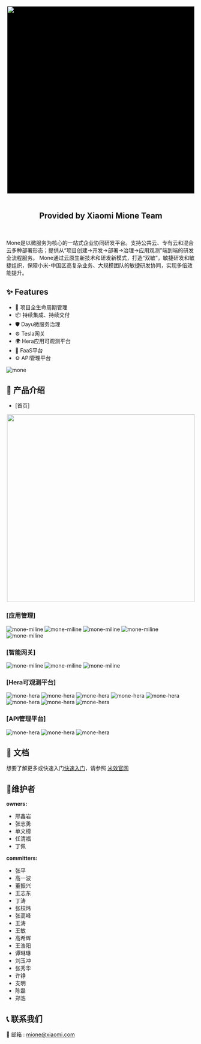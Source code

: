 <div align='center'>
    <a href="https://github.com/XiaoMi/mone">
      <img width="500" style='background:black' src="https://img.youpin.mi-img.com/middlewareGroup/1bd0957f930473e6449e3c34d52df98a.png">
    </a>
</div>
<div align='center'>
<br>
<h2 align='center' >Provided by Xiaomi Mione Team </h2>
<br>
</div>

  Mone是以微服务为核心的一站式企业协同研发平台。支持公共云、专有云和混合云多种部署形态；提供从“项目创建->开发->部署->治理->应用观测”端到端的研发全流程服务。
  Mone通过云原生新技术和研发新模式，打造“双敏”，敏捷研发和敏捷组织，保障小米-中国区高复杂业务、大规模团队的敏捷研发协同，实现多倍效能提升。


## ✨ Features
- 🌈 项目全生命周期管理
- 📦 持续集成、持续交付
- 🛡 Dayu微服务治理
- ⚙️ Tesla网关
- 🌍 Hera应用可观测平台
- 🎨 FaaS平台
- ⚙️ API管理平台

![mone](readme/image/mione产品架构.png)



## 🔗 产品介绍

- [首页]

<div align='center'>
  <a href="https://github.com/XiaoMi/mone">
    <img width=500" src="https://img.youpin.mi-img.com/middlewareGroup/79896da74b1a269a3a88455ab0439103.png?w=1306&h=851">
  </a>
</div>

### [应用管理]
![mone-miline](readme/image/miline01.png)
![mone-miline](readme/image/miline02.png)
![mone-miline](readme/image/miline03.png)
![mone-miline](readme/image/miline05.png)
![mone-miline](readme/image/miline04.png)

### [智能网关]
![mone-miline](readme/image/gw01.png)
![mone-miline](readme/image/gw02.png)
![mone-miline](readme/image/gw04.png)

### [Hera可观测平台]
![mone-hera](readme/image/hera01.jpeg)
![mone-hera](readme/image/hera02.png)
![mone-hera](readme/image/hera03.png)
![mone-hera](readme/image/hera04.png)
![mone-hera](readme/image/hera05.png)
![mone-hera](readme/image/hera06.png)
![mone-hera](readme/image/hera07.png)
![mone-hera](readme/image/hera08.png)

### [API管理平台]
![mone-hera](readme/image/miapi01.png)
![mone-hera](readme/image/miapi02.png)
![mone-hera](readme/image/miapi03.png)



## 📃 文档

 想要了解更多或快速入门[快速入门](http://mone.xiaomiyoupin.com/#/doc/1)，请参照 [米效官网](http://mone.xiaomiyoupin.com/#/index)
 
## 🔨维护者

**owners:**
- 邢鑫岩                                                                                                                     
- 张志勇
- 单文榜
- 任清福
- 丁佩

**committers:**
- 张平
- 高一波
- 董振兴
- 王志东
- 丁涛
- 张校炜
- 张高峰
- 王涛
- 王敏
- 高希辉
- 王浩阳
- 谭琳琳
- 刘玉冲
- 张秀华
- 许铮
- 支明
- 陈磊
- 郑浩
    
 ## 📞 联系我们


 📮 邮箱 : mione@xiaomi.com
 
